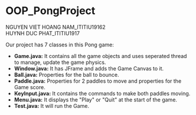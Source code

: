 # OOP_PongProject
NGUYEN VIET HOANG NAM_ITITIU19162\
HUYNH DUC PHAT_ITITIU1917

Our project has 7 classes in this Pong game:

* __Game.java:__ It contains all the game objects and uses seperated thread to manage, update the game physics.
* __Window.java:__ It has JFrame and adds the Game Canvas to it.
* __Ball.java:__ Properties for the ball to bounce.
* __Paddle.java:__ Properties for 2 paddles to move and properties for the Game score.
* __KeyInput.java:__ It contains the commands to make both paddles moving.
* __Menu.java:__ It displays the "Play" or "Quit" at the start of the game.
* __Test.java:__ It will run the Game.

